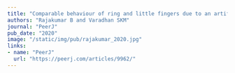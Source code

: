 ```yaml
---
title: "Comparable behaviour of ring and little fingers due to an artificial reduction in thumb contribution to hold objects"
authors: "Rajakumar B and Varadhan SKM"
journal: "PeerJ"
pub_date: "2020"
image: "/static/img/pub/rajakumar_2020.jpg"
links:
- name: "PeerJ"
  url: "https://peerj.com/articles/9962/"
---
```


